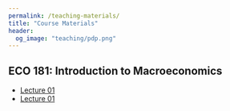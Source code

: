 ```yaml
---
permalink: /teaching-materials/
title: "Course Materials"
header: 
  og_image: "teaching/pdp.png"
---
```


##  ECO 181: Introduction to Macroeconomics 
- [Lecture 01](files/pdf/teaching-materials/ECO_181_Lecture_01.pdf)
- [Lecture 01](/files/pdf/teaching-materials/ECO_181_Lecture_01.pdf)


